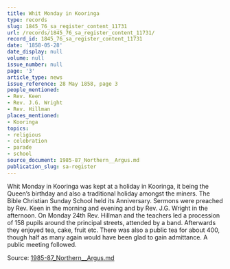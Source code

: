 ```yaml
---
title: Whit Monday in Kooringa
type: records
slug: 1845_76_sa_register_content_11731
url: /records/1845_76_sa_register_content_11731/
record_id: 1845_76_sa_register_content_11731
date: '1858-05-28'
date_display: null
volume: null
issue_number: null
page: '3'
article_type: news
issue_reference: 28 May 1858, page 3
people_mentioned:
- Rev. Keen
- Rev. J.G. Wright
- Rev. Hillman
places_mentioned:
- Kooringa
topics:
- religious
- celebration
- parade
- school
source_document: 1985-87_Northern__Argus.md
publication_slug: sa-register
---
```


Whit Monday in Kooringa was kept at a holiday in Kooringa, it being the Queen’s birthday and also a traditional holiday amongst the miners.  The Bible Christian Sunday School held its Anniversary. Sermons were preached by Rev. Keen in the morning and evening and by Rev. J.G. Wright in the afternoon.  On Monday 24th Rev. Hillman and the teachers led a procession of 158 pupils around the principal streets, attended by a band.  Afterwards they enjoyed tea, cake, fruit etc.  There was also a public tea for about 400, though half as many again would have been glad to gain admittance.  A public meeting followed.

Source: [1985-87_Northern__Argus.md](/downloads/markdown/1985-87_Northern__Argus.md)
